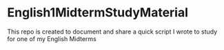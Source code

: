 # English1MidtermStudyMaterial
This repo is created to document and share a quick script I wrote to study for one of my English Midterms
